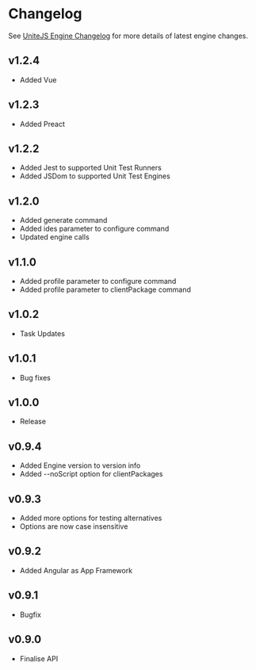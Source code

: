 # Changelog

See [UniteJS Engine Changelog](https://github.com/unitejs/engine/blob/master/CHANGELOG.md) for more details of latest engine changes.

## v1.2.4

* Added Vue

## v1.2.3

* Added Preact

## v1.2.2

* Added Jest to supported Unit Test Runners
* Added JSDom to supported Unit Test Engines

## v1.2.0

* Added generate command
* Added ides parameter to configure command
* Updated engine calls

## v1.1.0

* Added profile parameter to configure command
* Added profile parameter to clientPackage command

## v1.0.2

* Task Updates

## v1.0.1

* Bug fixes

## v1.0.0

* Release

## v0.9.4

* Added Engine version to version info
* Added --noScript option for clientPackages

## v0.9.3

* Added more options for testing alternatives
* Options are now case insensitive

## v0.9.2

* Added Angular as App Framework

## v0.9.1

* Bugfix

## v0.9.0

* Finalise API
